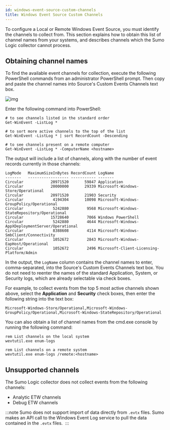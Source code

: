 ```yaml
---
id: windows-event-source-custom-channels
title: Windows Event Source Custom Channels
---
```



To configure a Local or Remote Windows Event Source, you must identify the channels to collect from. This section explains how to obtain this list of channel names from your systems, and describes channels which the Sumo Logic collector cannot process.

## Obtaining channel names

To find the available event channels for collection, execute the following PowerShell commands from an administrator PowerShell prompt. Then copy and paste the channel names into Source's Custom Events Channels text box.

![img](/img/send-data/window-custom-channels.png)

Enter the following command into PowerShell:

```
# to see channels listed in the standard order
Get-WinEvent -ListLog *

# to sort more active channels to the top of the list
Get-WinEvent -ListLog * | sort RecordCount -Descending

# to see channels present on a remote computer
Get-WinEvent -ListLog * -ComputerName <hostname>
```

The output will include a list of channels, along with the number of event records currently in those channels:

```
LogMode   MaximumSizeInBytes RecordCount LogName
-------   ------------------ ----------- -------
Circular            20971520       59847 Application
Circular            20000000       29339 Microsoft-Windows-Store/Operational
Circular            20971520       21903 Security
Circular             4194304       10098 Microsoft-Windows-GroupPolicy/Operational
Circular             5242880        9568 Microsoft-Windows-StateRepository/Operational
Circular            15728640        7066 Windows PowerShell
Circular             5242880        4644 Microsoft-Windows-AppXDeploymentServer/Operational
Circular             8388608        4114 Microsoft-Windows-SmbClient/Connectivity
Circular             1052672        2843 Microsoft-Windows-EapHost/Operational
Circular             1052672        2496 Microsoft-Client-Licensing-Platform/Admin
```

In the output, the `LogName` column contains the channel names to enter, comma-separated, into the Source's Custom Events Channels text box. You do not need to reenter the names of the standard Application, System, or Security logs, which are already selectable via check boxes.

For example, to collect events from the top 5 most active channels shown above, select the **Application** and **Security** check boxes, then enter the following string into the text box:

```
Microsoft-Windows-Store/Operational,Microsoft-Windows-GroupPolicy/Operational,Microsoft-Windows-StateRepository/Operational
```

You can also obtain a list of channel names from the cmd.exe console by running the following command:

```
rem List channels on the local system
wevtutil.exe enum-logs

rem List channels on a remote system
wevtutil.exe enum-logs /remote:<hostname>
```

## Unsupported channels

The Sumo Logic collector does not collect events from the following channels:

* Analytic ETW channels
* Debug ETW channels

:::note
Sumo does not support import of data directly from `.evtx` files. Sumo makes an API call to the Windows Event Log service to pull the data contained in the `.evtx` files. 
:::
